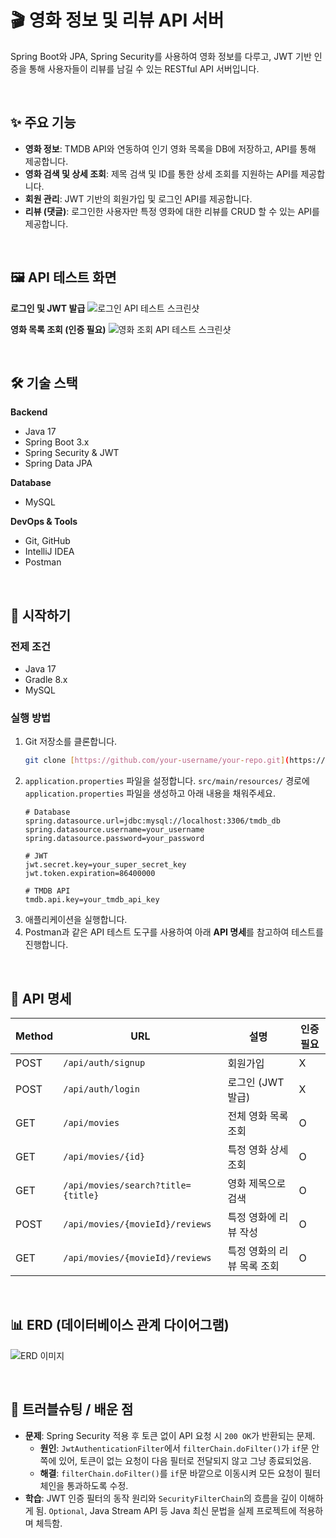 # 🎬 영화 정보 및 리뷰 API 서버

Spring Boot와 JPA, Spring Security를 사용하여 영화 정보를 다루고, JWT 기반 인증을 통해 사용자들이 리뷰를 남길 수 있는 RESTful API 서버입니다.

<br>

## ✨ 주요 기능

- **영화 정보**: TMDB API와 연동하여 인기 영화 목록을 DB에 저장하고, API를 통해 제공합니다.
- **영화 검색 및 상세 조회**: 제목 검색 및 ID를 통한 상세 조회를 지원하는 API를 제공합니다.
- **회원 관리**: JWT 기반의 회원가입 및 로그인 API를 제공합니다.
- **리뷰 (댓글)**: 로그인한 사용자만 특정 영화에 대한 리뷰를 CRUD 할 수 있는 API를 제공합니다.

<br>

## 🖼️ API 테스트 화면

**로그인 및 JWT 발급**
![로그인 API 테스트 스크린샷](URL_링크)

**영화 목록 조회 (인증 필요)**
![영화 조회 API 테스트 스크린샷](URL_링크)

<br>

## 🛠️ 기술 스택

**Backend**
- Java 17
- Spring Boot 3.x
- Spring Security & JWT
- Spring Data JPA

**Database**
- MySQL

**DevOps & Tools**
- Git, GitHub
- IntelliJ IDEA
- Postman

<br>

## 🚀 시작하기

### 전제 조건
- Java 17
- Gradle 8.x
- MySQL

### 실행 방법
1. Git 저장소를 클론합니다.
   ```bash
   git clone [https://github.com/your-username/your-repo.git](https://github.com/your-username/your-repo.git)
   ```
2. `application.properties` 파일을 설정합니다.
   `src/main/resources/` 경로에 `application.properties` 파일을 생성하고 아래 내용을 채워주세요.
   ```properties
   # Database
   spring.datasource.url=jdbc:mysql://localhost:3306/tmdb_db
   spring.datasource.username=your_username
   spring.datasource.password=your_password
   
   # JWT
   jwt.secret.key=your_super_secret_key
   jwt.token.expiration=86400000
   
   # TMDB API
   tmdb.api.key=your_tmdb_api_key
   ```
3. 애플리케이션을 실행합니다.
4. Postman과 같은 API 테스트 도구를 사용하여 아래 **API 명세**를 참고하여 테스트를 진행합니다.

<br>

## 📖 API 명세

| Method | URL                                 | 설명                    | 인증 필요 |
| ------ | ----------------------------------- | ----------------------- | --------- |
| POST   | `/api/auth/signup`                  | 회원가입                | X         |
| POST   | `/api/auth/login`                   | 로그인 (JWT 발급)       | X         |
| GET    | `/api/movies`                       | 전체 영화 목록 조회     | O         |
| GET    | `/api/movies/{id}`                  | 특정 영화 상세 조회     | O         |
| GET    | `/api/movies/search?title={title}`  | 영화 제목으로 검색      | O         |
| POST   | `/api/movies/{movieId}/reviews`     | 특정 영화에 리뷰 작성   | O         |
| GET    | `/api/movies/{movieId}/reviews`     | 특정 영화의 리뷰 목록 조회| O         |

<br>

## 📊 ERD (데이터베이스 관계 다이어그램)

![ERD 이미지](URL_링크)

<br>

## 🤯 트러블슈팅 / 배운 점

- **문제**: Spring Security 적용 후 토큰 없이 API 요청 시 `200 OK`가 반환되는 문제.
  - **원인**: `JwtAuthenticationFilter`에서 `filterChain.doFilter()`가 `if`문 안쪽에 있어, 토큰이 없는 요청이 다음 필터로 전달되지 않고 그냥 종료되었음.
  - **해결**: `filterChain.doFilter()`를 `if`문 바깥으로 이동시켜 모든 요청이 필터 체인을 통과하도록 수정.
- **학습**: JWT 인증 필터의 동작 원리와 `SecurityFilterChain`의 흐름을 깊이 이해하게 됨. `Optional`, Java Stream API 등 Java 최신 문법을 실제 프로젝트에 적용하며 체득함.

